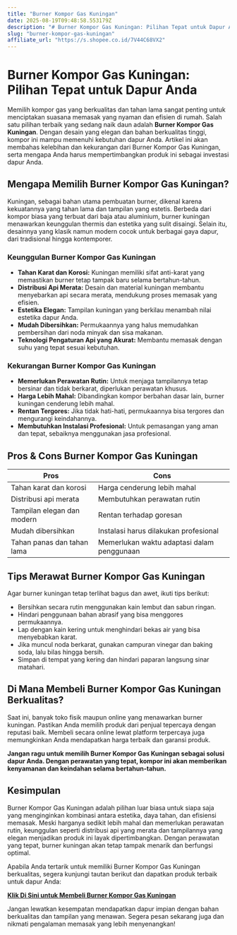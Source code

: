 ```yaml
---
title: "Burner Kompor Gas Kuningan"
date: 2025-08-19T09:48:58.553179Z
description: "# Burner Kompor Gas Kuningan: Pilihan Tepat untuk Dapur Anda..."
slug: "burner-kompor-gas-kuningan"
affiliate_url: "https://s.shopee.co.id/7V44C68VX2"
---
```

# Burner Kompor Gas Kuningan: Pilihan Tepat untuk Dapur Anda

Memilih kompor gas yang berkualitas dan tahan lama sangat penting untuk menciptakan suasana memasak yang nyaman dan efisien di rumah. Salah satu pilihan terbaik yang sedang naik daun adalah **Burner Kompor Gas Kuningan**. Dengan desain yang elegan dan bahan berkualitas tinggi, kompor ini mampu memenuhi kebutuhan dapur Anda. Artikel ini akan membahas kelebihan dan kekurangan dari Burner Kompor Gas Kuningan, serta mengapa Anda harus mempertimbangkan produk ini sebagai investasi dapur Anda.

## Mengapa Memilih Burner Kompor Gas Kuningan?

Kuningan, sebagai bahan utama pembuatan burner, dikenal karena kekuatannya yang tahan lama dan tampilan yang estetis. Berbeda dari kompor biasa yang terbuat dari baja atau aluminium, burner kuningan menawarkan keunggulan thermis dan estetika yang sulit disaingi. Selain itu, desainnya yang klasik namun modern cocok untuk berbagai gaya dapur, dari tradisional hingga kontemporer.

### Keunggulan Burner Kompor Gas Kuningan

- **Tahan Karat dan Korosi:** Kuningan memiliki sifat anti-karat yang memastikan burner tetap tampak baru selama bertahun-tahun.
- **Distribusi Api Merata:** Desain dan material kuningan membantu menyebarkan api secara merata, mendukung proses memasak yang efisien.
- **Estetika Elegan:** Tampilan kuningan yang berkilau menambah nilai estetika dapur Anda.
- **Mudah Dibersihkan:** Permukaannya yang halus memudahkan pembersihan dari noda minyak dan sisa makanan.
- **Teknologi Pengaturan Api yang Akurat:** Membantu memasak dengan suhu yang tepat sesuai kebutuhan.

### Kekurangan Burner Kompor Gas Kuningan

- **Memerlukan Perawatan Rutin:** Untuk menjaga tampilannya tetap bersinar dan tidak berkarat, diperlukan perawatan khusus.
- **Harga Lebih Mahal:** Dibandingkan kompor berbahan dasar lain, burner kuningan cenderung lebih mahal.
- **Rentan Tergores:** Jika tidak hati-hati, permukaannya bisa tergores dan mengurangi keindahannya.
- **Membutuhkan Instalasi Profesional:** Untuk pemasangan yang aman dan tepat, sebaiknya menggunakan jasa profesional.

## Pros & Cons Burner Kompor Gas Kuningan

| **Pros** | **Cons** |
|------------------------------|----------------------------------|
| Tahan karat dan korosi     | Harga cenderung lebih mahal   |
| Distribusi api merata       | Membutuhkan perawatan rutin  |
| Tampilan elegan dan modern | Rentan terhadap goresan      |
| Mudah dibersihkan         | Instalasi harus dilakukan profesional |
| Tahan panas dan tahan lama  | Memerlukan waktu adaptasi dalam penggunaan |

## Tips Merawat Burner Kompor Gas Kuningan

Agar burner kuningan tetap terlihat bagus dan awet, ikuti tips berikut:
- Bersihkan secara rutin menggunakan kain lembut dan sabun ringan.
- Hindari penggunaan bahan abrasif yang bisa menggores permukaannya.
- Lap dengan kain kering untuk menghindari bekas air yang bisa menyebabkan karat.
- Jika muncul noda berkarat, gunakan campuran vinegar dan baking soda, lalu bilas hingga bersih.
- Simpan di tempat yang kering dan hindari paparan langsung sinar matahari.

## Di Mana Membeli Burner Kompor Gas Kuningan Berkualitas?

Saat ini, banyak toko fisik maupun online yang menawarkan burner kuningan. Pastikan Anda memilih produk dari penjual tepercaya dengan reputasi baik. Membeli secara online lewat platform terpercaya juga memungkinkan Anda mendapatkan harga terbaik dan garansi produk.

**Jangan ragu untuk memilih Burner Kompor Gas Kuningan sebagai solusi dapur Anda. Dengan perawatan yang tepat, kompor ini akan memberikan kenyamanan dan keindahan selama bertahun-tahun.**

## Kesimpulan

Burner Kompor Gas Kuningan adalah pilihan luar biasa untuk siapa saja yang menginginkan kombinasi antara estetika, daya tahan, dan efisiensi memasak. Meski harganya sedikit lebih mahal dan memerlukan perawatan rutin, keunggulan seperti distribusi api yang merata dan tampilannya yang elegan menjadikan produk ini layak dipertimbangkan. Dengan perawatan yang tepat, burner kuningan akan tetap tampak menarik dan berfungsi optimal.

Apabila Anda tertarik untuk memiliki Burner Kompor Gas Kuningan berkualitas, segera kunjungi tautan berikut dan dapatkan produk terbaik untuk dapur Anda:  

[**Klik Di Sini untuk Membeli Burner Kompor Gas Kuningan**](https://s.shopee.co.id/7V44C68VX2)

Jangan lewatkan kesempatan mendapatkan dapur impian dengan bahan berkualitas dan tampilan yang menawan. Segera pesan sekarang juga dan nikmati pengalaman memasak yang lebih menyenangkan!